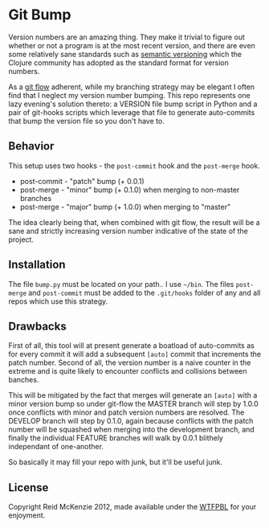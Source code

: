 # Git Bump
Version numbers are an amazing thing. They make it trivial to figure out whether
or not a program is at the most recent version, and there are even some 
relatively sane standards such as [semantic versioning](semver.org) which the 
Clojure community has adopted as the standard format for version numbers.

As a [git flow](http://nvie.com/posts/a-successful-git-branching-model/) adherent, while my branching strategy may be elegant I often 
find that I neglect my version number bumping. This repo represents one lazy 
evening's solution thereto: a VERSION file bump script in Python and a pair of 
git-hooks scripts which leverage that file to generate auto-commits that bump 
the version file so you don't have to.

## Behavior
This setup uses two hooks - the `post-commit` hook and the `post-merge` hook.

  - post-commit - "patch" bump (+ 0.0.1)
  - post-merge  - "minor" bump (+ 0.1.0) when merging to non-master branches
  - post-merge  - "major" bump (+ 1.0.0) when merging to "master"

The idea clearly being that, when combined with git flow, the result will be a 
sane and strictly increasing version number indicative of the state of the 
project.

## Installation
The file `bump.py` must be located on your path.. I use `~/bin`. The files 
`post-merge` and `post-commit` must be added to the `.git/hooks` folder of any 
and all repos which use this strategy.

## Drawbacks
First of all, this tool will at present generate a boatload of auto-commits as 
for every commit it will add a subsequent `[auto]` commit that increments the 
patch number. Second of all, the version number is a naive counter in the 
extreme and is quite likely to encounter conflicts and collisions between banches.

This will be mitigated by the fact that merges will generate an `[auto]` with a 
minor version bump so under git-flow the MASTER branch will step by 1.0.0 once 
conflicts with minor and patch version numbers are resolved. The DEVELOP branch 
will step by 0.1.0, again because conflicts with the patch number will be 
squashed when merging into the development branch, and finally the individual 
FEATURE branches will walk by 0.0.1 blithely independant of one-another.

So basically it may fill your repo with junk, but it'll be useful junk.

## License 
Copyright Reid McKenzie 2012, made available under the 
[WTFPBL](http://sam.zoy.org/wtfpl/) for your enjoyment.
